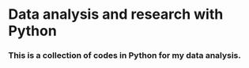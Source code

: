 # Data analysis and research with Python

### This is a collection of codes in Python for my data analysis.
